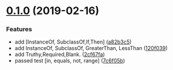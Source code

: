 # [0.1.0](https://github.com/Seasonley/sultana-validator/compare/2cf67fa...v0.1.0) (2019-02-16)


### Features

* add [InstanceOf, SubclassOf,If,Then] ([a82b3c5](https://github.com/Seasonley/sultana-validator/commit/a82b3c5))
* add InstanceOf, SubclassOf, GreaterThan, LessThan ([120f039](https://github.com/Seasonley/sultana-validator/commit/120f039))
* add Truthy,Required,Blank. ([2cf67fa](https://github.com/Seasonley/sultana-validator/commit/2cf67fa))
* passed test [in, equals, not, range] ([7c6f05b](https://github.com/Seasonley/sultana-validator/commit/7c6f05b))



